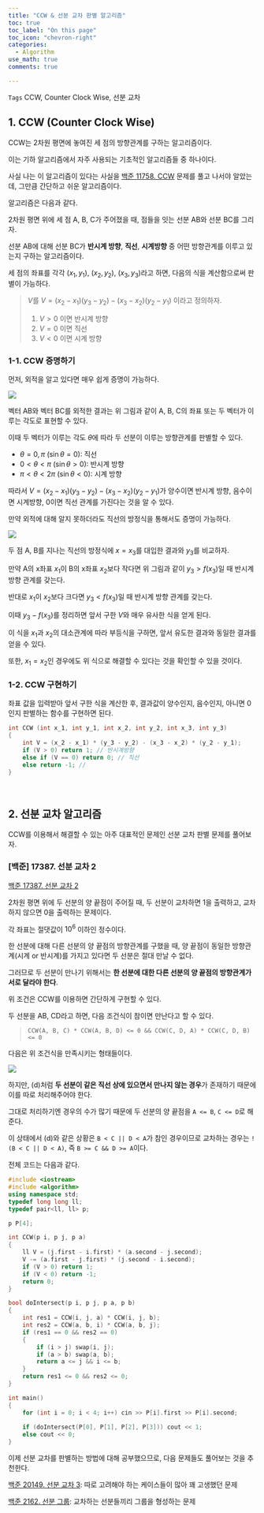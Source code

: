 ```yaml
---
title: "CCW & 선분 교차 판별 알고리즘"
toc: true
toc_label: "On this page"
toc_icon: "chevron-right"
categories:    
  - Algorithm
use_math: true
comments: true

---
```


`Tags`  CCW, Counter Clock Wise, 선분 교차 

## 1. CCW (Counter Clock Wise)

CCW는 2차원 평면에 놓여진 세 점의 방향관계를 구하는 알고리즘이다.

이는 기하 알고리즘에서 자주 사용되는 기초적인 알고리즘들 중 하나이다.

사실 나는 이 알고리즘이 있다는 사실을 [백준 11758. CCW](https://www.acmicpc.net/problem/11758) 문제를 풀고 나서야 알았는데, 그만큼 간단하고 쉬운 알고리즘이다.

알고리즘은 다음과 같다.

2차원 평면 위에 세 점 A, B, C가 주어졌을 때, 점들을 잇는 선분 AB와 선분 BC를 그리자.

선분 AB에 대해 선분 BC가 **반시계 방향**, **직선**, **시계방향** 중 어떤 방향관계를 이루고 있는지 구하는 알고리즘이다.

세 점의 좌표를 각각 $(x_1, y_1)$, $(x_2, y_2)$, $(x_3, y_3)$라고 하면, 다음의 식을 계산함으로써 판별이 가능하다.

> $V$를 $V = (x_2 - x_1)(y_3 - y_2) - (x_3 - x_2)(y_2 - y_1)$ 이라고 정의하자.
> 
> 1) $V > 0$ 이면 반시계 방향  
> 2) $V = 0$ 이면 직선  
> 3) $V < 0$ 이면 시계 방향

### 1-1. CCW 증명하기

먼저, 외적을 알고 있다면 매우 쉽게 증명이 가능하다.

<img src="https://user-images.githubusercontent.com/88201512/145532598-298e7eef-2c6e-402e-bd1b-58227c9f6be5.jpg">

벡터 AB와 벡터 BC를 외적한 결과는 위 그림과 같이 A, B, C의 좌표 또는 두 벡터가 이루는 각도로 표현할 수 있다.

이때 두 벡터가 이루는 각도 $\theta$에 따라 두 선분이 이루는 방향관계를 판별할 수 있다.

- $\theta = 0, \pi$ ($\sin \theta = 0$): 직선
- $0 < \theta < \pi$ ($\sin \theta > 0$): 반시계 방향
- $\pi < \theta < 2 \pi$ ($\sin \theta < 0$): 시계 방향

따라서 $V = (x_2 - x_1)(y_3 - y_2) - (x_3 - x_2)(y_2 - y_1)$가 양수이면 반시계 방향, 음수이면 시계방향, 0이면 직선 관계를 가진다는 것을 알 수 있다.

만약 외적에 대해 알지 못하더라도 직선의 방정식을 통해서도 증명이 가능하다.

<img src="https://user-images.githubusercontent.com/88201512/145532593-ef00acce-454e-448c-af9c-edec8c6ac71f.jpg">

두 점 A, B를 지나는 직선의 방정식에 $x = x_3$를 대입한 결과와 $y_3$를 비교하자.

만약 A의 x좌표 $x_1$이 B의 x좌표 $x_2$보다 작다면 위 그림과 같이 $y_3 > f(x_3)$일 때 반시계 방향 관계를 갖는다.

반대로 $x_1$이 $x_2$보다 크다면 $y_3 < f(x_3)$일 때 반시계 방향 관계를 갖는다.

이때 $y_3 - f(x_3)$를 정리하면 앞서 구한 $V$와 매우 유사한 식을 얻게 된다.

이 식을 $x_1$과 $x_2$의 대소관계에 따라 부등식을 구하면, 앞서 유도한 결과와 동일한 결과를 얻을 수 있다.

또한, $x_1 = x_2$인 경우에도 위 식으로 해결할 수 있다는 것을 확인할 수 있을 것이다.

### 1-2. CCW 구현하기

좌표 값을 입력받아 앞서 구한 식을 계산한 후, 결과값이 양수인지, 음수인지, 아니면 0인지 판별하는 함수를 구현하면 된다.

```cpp
int CCW (int x_1, int y_1, int x_2, int y_2, int x_3, int y_3)
{
    int V = (x_2 - x_1) * (y_3 - y_2) - (x_3 - x_2) * (y_2 - y_1);
    if (V > 0) return 1; // 반시계방향
    else if (V == 0) return 0; // 직선
    else return -1; // 
}
```

<br/>

## 2. 선분 교차 알고리즘

CCW를 이용해서 해결할 수 있는 아주 대표적인 문제인 선분 교차 판별 문제를 풀어보자.

### [백준] 17387. 선분 교차 2

[백준 17387. 선분 교차 2](https://www.acmicpc.net/problem/17387)

2차원 평면 위에 두 선분의 양 끝점이 주어질 때, 두 선분이 교차하면 1을 출력하고, 교차하지 않으면 0을 출력하는 문제이다.

각 좌표는 절댓값이 $10^6$ 이하인 정수이다.

한 선분에 대해 다른 선분의 양 끝점의 방향관계를 구했을 때, 양 끝점이 동일한 방향관계(시계 or 반시계)를 가지고 있다면 두 선분은 절대 만날 수 없다.

그러므로 두 선분이 만나기 위해서는 **한 선분에 대한 다른 선분의 양 끝점의 방향관계가 서로 달라야 한다**.

위 조건은 CCW를 이용하면 간단하게 구현할 수 있다.

두 선분을 AB, CD라고 하면, 다음 조건식이 참이면 만난다고 할 수 있다.

> `CCW(A, B, C) * CCW(A, B, D) <= 0 && CCW(C, D, A) * CCW(C, D, B) <= 0`

다음은 위 조건식을 만족시키는 형태들이다.

<img src="https://user-images.githubusercontent.com/88201512/145698546-c38c43d7-030d-46bf-9b87-0589c9a69b2f.jpg">

하지만, (d)처럼 **두 선분이 같은 직선 상에 있으면서 만나지 않는 경우**가 존재하기 때문에 이를 따로 처리해주어야 한다.

그대로 처리하기엔 경우의 수가 많기 때문에 두 선분의 양 끝점을 `A <= B`, `C <= D`로 해준다.

이 상태에서 (d)와 같은 상황은 `B < C || D < A`가 참인 경우이므로 교차하는 경우는 `!(B < C || D < A)`, 즉 `B >= C && D >= A`이다.

전체 코드는 다음과 같다.

```cpp
#include <iostream>
#include <algorithm>
using namespace std;
typedef long long ll;
typedef pair<ll, ll> p;

p P[4];

int CCW(p i, p j, p a)
{
	ll V = (j.first - i.first) * (a.second - j.second);
	V -= (a.first - j.first) * (j.second - i.second);
	if (V > 0) return 1;
	if (V < 0) return -1;
	return 0;
}

bool doIntersect(p i, p j, p a, p b)
{
	int res1 = CCW(i, j, a) * CCW(i, j, b);
	int res2 = CCW(a, b, i) * CCW(a, b, j);
	if (res1 == 0 && res2 == 0)
	{
		if (i > j) swap(i, j);
		if (a > b) swap(a, b);
		return a <= j && i <= b;
	}
	return res1 <= 0 && res2 <= 0;
}

int main()
{
	for (int i = 0; i < 4; i++) cin >> P[i].first >> P[i].second;
	
	if (doIntersect(P[0], P[1], P[2], P[3])) cout << 1;
	else cout << 0;
}
```

이제 선분 교차를 판별하는 방법에 대해 공부했으므로, 다음 문제들도 풀어보는 것을 추천한다.

[백준 20149. 선분 교차 3](https://www.acmicpc.net/problem/20149): 따로 고려해야 하는 케이스들이 많아 꽤 고생했던 문제

[백준 2162. 선분 그룹](https://www.acmicpc.net/problem/2162): 교차하는 선분들끼리 그룹을 형성하는 문제




